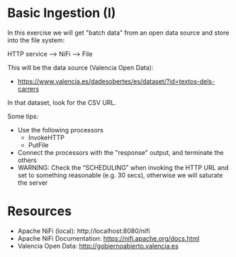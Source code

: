 # Basic Ingestion (I)

In this exercise we will get "batch data" from an open data source and store into the file system:

HTTP service --> NiFi --> File

This will be the data source (Valencia Open Data):

* https://www.valencia.es/dadesobertes/es/dataset/?id=textos-dels-carrers 

In that dataset, look for the CSV URL.

Some tips:

* Use the following processors
  * InvokeHTTP
  * PutFile
* Connect the processors with the "response" output, and terminate the others
* WARNING: Check the “SCHEDULING” when invoking the HTTP URL and set to something reasonable (e.g. 30 secs), otherwise we will saturate the server

# Resources

* Apache NiFi (local): http://localhost:8080/nifi
* Apache NiFi Documentation: https://nifi.apache.org/docs.html
* Valencia Open Data: http://gobiernoabierto.valencia.es
